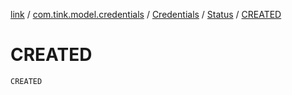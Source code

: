 [link](../../../index.md) / [com.tink.model.credentials](../../index.md) / [Credentials](../index.md) / [Status](index.md) / [CREATED](./-c-r-e-a-t-e-d.md)

# CREATED

`CREATED`